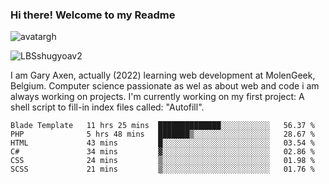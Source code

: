 ### Hi there! Welcome to my Readme 
![avatargh](https://user-images.githubusercontent.com/22075644/164934471-9e8af8ff-56fa-42c4-8061-5c7410433886.png)

![LBSshugyoav2](https://user-images.githubusercontent.com/22075644/164934218-25b846e8-bf56-4a0e-bd88-ab444310d7a8.png)



I am Gary Axen, actually (2022) learning web development at MolenGeek, Belgium.
Computer science passionate as wel as about web and code i am always working on projects.
I'm currently working on my first project: A shell script to fill-in index files called: "Autofill". 
<!--START_SECTION:waka-->

```text
Blade Template   11 hrs 25 mins  ██████████████░░░░░░░░░░░   56.37 %
PHP              5 hrs 48 mins   ███████▒░░░░░░░░░░░░░░░░░   28.67 %
HTML             43 mins         █░░░░░░░░░░░░░░░░░░░░░░░░   03.54 %
C#               34 mins         ▓░░░░░░░░░░░░░░░░░░░░░░░░   02.86 %
CSS              24 mins         ▒░░░░░░░░░░░░░░░░░░░░░░░░   01.98 %
SCSS             21 mins         ▒░░░░░░░░░░░░░░░░░░░░░░░░   01.76 %
```

<!--END_SECTION:waka-->

<!--
**LeBigSky/LebigSky** is a ✨ _special_ ✨ repository because its `README.md` (this file) appears on your GitHub profile.


as to get you started:

- 🔭 I’m currently working on ...
- 🌱 I’m currently learning ...
- 👯 I’m looking to collaborate on ...
- 🤔 I’m looking for help with ...
- 💬 Ask me about ...
- 📫 How to reach me: ...
- 😄 Pronouns: ...
- ⚡ Fun fact: ...
-->
